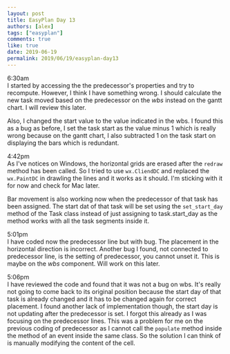 ```yaml
---
layout: post
title: EasyPlan Day 13
authors: [alex]
tags: ["easyplan"]
comments: true
like: true
date: 2019-06-19
permalink: 2019/06/19/easyplan-day13
---
```

6:30am  
I started by accessing the the predecessor's properties and try to recompute. However, I think I have something wrong. I should calculate the new task moved based on the predecessor on the _wbs_ instead on the gantt chart. I will review this later.

Also, I changed the start value to the value indicated in the wbs. I found this as a bug as before, I set the task start as the value minus 1 which is really wrong because on the gantt chart, I also subtracted 1 on the task start on displaying the bars which is redundant.

4:42pm  
As I've notices on Windows, the horizontal grids are erased after the ```redraw``` method has been called. So I tried to use ```wx.CliendDC``` and replaced the ```wx.PaintDC``` in drawling the lines and it works as it should. I'm sticking with it for now and check for Mac later.

Bar movement is also working now when the predecessor of that task has been assigned. The start dat of that task will be set using the ```set_start_day``` method of the Task class instead of just assigning to task.start_day as the method works with all the task segments inside it.

5:01pm  
I have coded now the predecessor line but with bug. The placement in the horizontal direction is incorrect. Another bug I found, not connected to predecessor line, is the setting of predecessor, you cannot unset it. This is maybe on the _wbs_ component. Will work on this later.

5:06pm  
I have reviewed the code and found that it was not a bug on wbs. It's really not going to come back to its original position because the start day of that task is already changed and it has to be changed again for correct placement. I found another lack of implementation though, the start day is not updating after the predecessor is set. I forgot this already as I was focusing on the predecessor lines. This was a problem for me on the previous coding of predecessor as I cannot call the ```populate``` method inside the method of an event inside the same class. So the solution I can think of is manually modifying the content of the cell.
